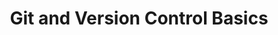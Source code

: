 ---
title: Git and Version Control Basics
keywords: git, version control, basics
summary: "test"
sidebar: main_sidebar
permalink: main_git.html
folder: main
---